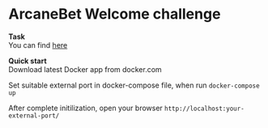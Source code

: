 # ArcaneBet Welcome challenge

**Task**<br>
You can find <a href="https://gist.githubusercontent.com/badmanski/4319526afe127ec33d1e8b4cab99ebdb/raw/fd6f7c6f06d24a7ecde28e5b11f456482ab5d6f4/welcome-challenge-rb.md">here</a>

**Quick start**<br>
Download latest Docker app from docker.com

Set suitable external port in docker-compose file, when run
`docker-compose up`

After complete initilization, open your browser `http://localhost:your-external-port/`


